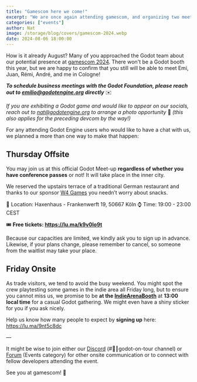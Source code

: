```yaml
---
title: "Gamescom here we come!"
excerpt: "We are once again attending gamescom, and organizing two meet-up opportunities this time."
categories: ["events"]
author: Nat
image: /storage/blog/covers/gamescom-2024.webp
date: 2024-08-06 18:00:00
---
```


How is it already August? Many of you approached the Godot team about our potential presence at [gamescom 2024](https://www.gamescom.global/en). There won't be a Godot booth this year, but we are happy to confirm that you still will be able to meet Emi, Juan, Rémi, André, and me in Cologne!

***To schedule business meetings with the Godot Foundation, please reach out to [emilio@godotengine.org](mailto:emilio@godotengine.org) directly*** ✉️

*If you are exhibiting a Godot game and would like to appear on our socials, reach out to [nat@godotengine.org](mailto:nat@godotengine.org) to arrange a photo opportunity* 📸 *(this also applies for the preceding devcom by the way!)*

For any attending Godot Engine users who would like to have a chat with us, we planned a more than one way to make that happen:


## Thursday Offsite


You may join us at this official Godot Meet-up **regardless of whether you have conference passes** or not! It will take place in the inner city. 

We reserved the upstairs terrace of a traditional German restaurant and thanks to our sponsor [W4 Games](https://www.w4games.com/) you needn’t worry about snacks. 

📍 Location: Haxenhaus - Frankenwerft 19, 50667 Köln
⌚ Time: 19:00 - 23:00 CEST

🎟️ **Free tickets: https://lu.ma/k9v0lo9t**

Because our capacities are limited, we kindly ask you to sign up in advance. Likewise, if your plans change, please remember to cancel, so someone from the waitlist may take your place.


## Friday Onsite


As trade visitors, we tend to avoid the busy weekend. You might spot the crew playtesting some games in the indie area all Friday long, but to ensure you cannot miss us, we promise to be **at the [IndieArenaBooth](https://indiearenabooth.de/gamescom2024)** at **13:00 local time** for a casual Godot gathering. We might even have a shiny sticker for you if you ask nicely.

Help us know how many people to expect by **signing up** here: https://lu.ma/9nt5c8dc

—

It might be wise to join either our [Discord](https://discord.gg/bdcfAYM4W9) (#🚌┃godot-on-tour channel) or [Forum](https://forum.godotengine.org/) (Events category) for other onsite communication or to connect with fellow developers attending the event.

See you at gamescom! 👋
